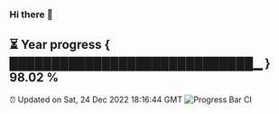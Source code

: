 ### Hi there 👋
⏳ Year progress { █████████████████████████████▁ } 98.02 %
---
⏰ Updated on Sat, 24 Dec 2022 18:16:44 GMT
![Progress Bar CI](https://github.com/liununu/liununu/workflows/Progress%20Bar%20CI/badge.svg)
